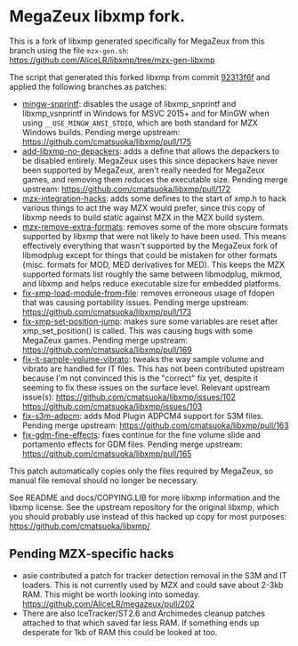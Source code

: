# MegaZeux libxmp fork.

This is a fork of libxmp generated specifically for MegaZeux
from this branch using the file `mzx-gen.sh`: https://github.com/AliceLR/libxmp/tree/mzx-gen-libxmp

The script that generated this forked libxmp from commit
[92313f6f](https://github.com/AliceLR/libxmp/commit/92313f6f525a8510a2492df4266abcf8f0b45834)
and applied the following branches as patches:

* [mingw-snprintf](https://github.com/AliceLR/libxmp/tree/mingw-snprintf):
  disables the usage of libxmp_snprintf and libxmp_vsnprintf in Windows for MSVC 2015+
  and for MinGW when using `__USE_MINGW_ANSI_STDIO`, which are both standard for MZX
  Windows builds.
  Pending merge upstream: https://github.com/cmatsuoka/libxmp/pull/175
* [add-libxmp-no-depackers](https://github.com/AliceLR/libxmp/tree/add-libxmp-no-depackers):
  adds a define that allows the depackers to be disabled entirely. MegaZeux uses
  this since depackers have never been supported by MegaZeux, aren't really
  needed for MegaZeux games, and removing them reduces the executable size.
  Pending merge upstream: https://github.com/cmatsuoka/libxmp/pull/172
* [mzx-integration-hacks](https://github.com/AliceLR/libxmp/tree/mzx-integration-hacks):
  adds some defines to the start of xmp.h to hack various things to act
  the way MZX would prefer, since this copy of libxmp needs to build static
  against MZX in the MZX build system.
* [mzx-remove-extra-formats](https://github.com/AliceLR/libxmp/tree/mzx-remove-extra-formats):
  removes some of the more obscure formats supported by libxmp that were not
  likely to have been used. This means effectively everything that wasn't
  supported by the MegaZeux fork of libmodplug except for things that could
  be mistaken for other formats (misc. formats for MOD, MED derivatives for MED).
  This keeps the MZX supported formats list roughly the same between libmodplug,
  mikmod, and libxmp and helps reduce executable size for embedded platforms.
* [fix-xmp-load-module-from-file](https://github.com/AliceLR/libxmp/tree/fix-xmp-load-module-from-file):
  removes erroneous usage of fdopen that was causing portability issues.
  Pending merge upstream: https://github.com/cmatsuoka/libxmp/pull/173
* [fix-xmp-set-position-jump](https://github.com/AliceLR/libxmp/tree/fix-xmp-set-position-jump):
  makes sure some variables are reset after xmp_set_position() is called.
  This was causing bugs with some MegaZeux games.
  Pending merge upstream: https://github.com/cmatsuoka/libxmp/pull/169
* [fix-it-sample-volume-vibrato](https://github.com/AliceLR/libxmp/tree/fix-it-sample-volume-vibrato):
  tweaks the way sample volume and vibrato are handled for IT files.
  This has not been contributed upstream because I'm not convinced this is the
  "correct" fix yet, despite it seeming to fix these issues on the surface level.
  Relevant upstream issue(s):
  https://github.com/cmatsuoka/libxmp/issues/102
  https://github.com/cmatsuoka/libxmp/issues/103
* [fix-s3m-adpcm](https://github.com/AliceLR/libxmp/tree/fix-s3m-adpcm):
  adds Mod Plugin ADPCM4 support for S3M files.
  Pending merge upstream: https://github.com/cmatsuoka/libxmp/pull/163
* [fix-gdm-fine-effects](https://github.com/AliceLR/libxmp/tree/fix-gdm-fine-effects):
  fixes continue for the fine volume slide and portamento effects for GDM files.
  Pending merge upstream: https://github.com/cmatsuoka/libxmp/pull/165

This patch automatically copies only the files required by MegaZeux, so manual file
removal should no longer be necessary.

See README and docs/COPYING.LIB for more libxmp information and the libxmp license.
See the upstream repository for the original libxmp, which you should probably use
instead of this hacked up copy for most purposes: https://github.com/cmatsuoka/libxmp/

## Pending MZX-specific hacks

* asie contributed a patch for tracker detection removal in the S3M and IT loaders.
  This is not currently used by MZX and could save about 2-3kb RAM. This might be
  worth looking into someday. https://github.com/AliceLR/megazeux/pull/202
* There are also IceTracker/ST2.6 and Archimedes cleanup patches attached to that
  which saved far less RAM. If something ends up desperate for 1kb of RAM this could
  be looked at too.
